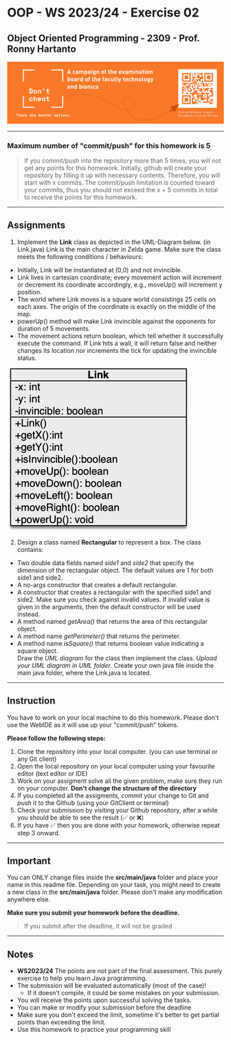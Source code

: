 # OOP - WS 2023/24 - Exercise 02

## Object Oriented Programming - 2309 - Prof. Ronny Hartanto


[![Don't Cheat](img/dont-cheat.png)](https://www.hochschule-rhein-waal.de/de/fakultaeten/technologie-und-bionik/vorlesungs-und-pruefungsverzeichnis/exam-plan-summer-2021/dont)

---  

### Maximum number of "**commit/push**" for this homework is **5**

> If you commit/push into the repository more than 5 times, you will not get any points for this homework. 
> Initially, github will create your repository by filling it up with necessary contents. Therefore, you will start with x commits. The commit/push limitation is counted toward your commits, thus you should not exceed the x + 5 commits in total to receive the points for this homework. 

--- 

## Assignments

1. Implement the **Link** class as depicted in the UML-Diagram below. (in Link.java) Link is the main character in Zelda game. Make sure the class meets the following conditions / behaviours:   
* Initially, Link will be instantiated at (0,0) and not invincible. 
* Link lives in cartesian coordinate; every movement action will increment or decrement its coordinate accordingly, e.g., moveUp() will increment y position.  
* The world where Link moves is a square world consistings 25 cells on each axes. The origin of the coordinate is exactly on the middle of the map.
* powerUp() method will make Link invincible against the opponents for duration of 5 movements. 
* The movement actions return boolean, which tell whether it successfully execute the command. If Link hits a wall, it will return false and neither changes its location nor increments the tick for updating the invincible status.   

![Link](img/LinkClass.png)

2. Design a class named **Rectangular** to represent a box. The class contains:  
* Two double data fields named *side1* and *side2* that specify the dimension of the rectangular object. The default values are 1 for both side1 and side2.
* A no-args constructor that creates a default rectangular.
* A constructor that creates a rectangular with the specified side1 and side2. Make sure you check against invalid values. If invalid value is given in the arguments, then the default constructor will be used instead. 
* A method named *getArea()* that returns the area of this rectangular object.
* A method name *getPerimeter()* that returns the perimeter.
* A method name *isSquare()* that returns boolean value indicating a square object.  
Draw the *UML diagram* for the class then implement the class. *Upload your UML diagram in UML folder*. Create your own java file inside the main java folder, where the Link.java is located.

---

## Instruction
You have to work on your local machine to do this homework. Please don't use the WebIDE as it will use up your "commit/push" tokens. 

**Please follow the following steps:**
1. Clone the repository into your local computer. (you can use terminal or any Git client)
2. Open the local repository on your local computer using your favourite editor (text editor or IDE)
3. Work on your assigment solve all the given problem, make sure they run on your computer. **Don't change the structure of the directory**
4. If you completed all the assigments, *commit* your change to Git and *push* it to the Github (using your GitClient or terminal)
5. Check your submission by visiting your Github repository, after a while you should be able to see the result (:white_check_mark: or :x:)
6. If you have :white_check_mark: then you are done with your homework, otherwise repeat step 3 onward. 

--- 

## Important

You can ONLY change files inside the **src/main/java** folder and place your name in this readme file. Depending on your task, you might need to create a new class in the **src/main/java** folder. Please don't make any modification anywhere else. 

**Make sure you submit your homework before the deadline.** 
> If you submit after the deadline, it will not be graded

---
## Notes
* **WS2023/24** The points are not part of the final assessment. This purely exercise to help you learn Java programming.
* The submission will be evaluated automatically (most of the case)!
    * If it doesn't compile, it could be some mistakes on your submission. 
* You will receive the points upon successful solving the tasks. 
* You can make or modify your submission before the deadline
* Make sure you don't exceed the limit, sometime it's better to get partial points than exceeding the limit. 
* Use this homework to practice your programming skill
